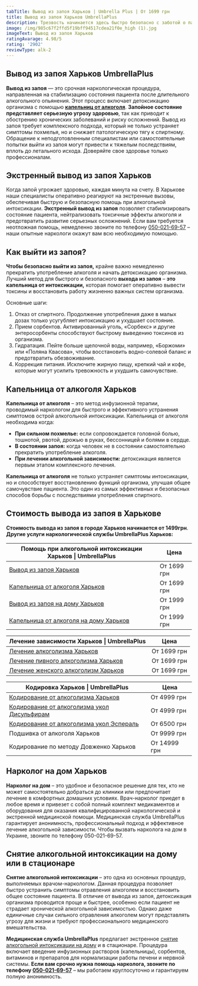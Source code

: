 ```yaml
---
tabTitle: Вывод из запоя Харьков | Umbrella Plus | От 1699 грн
title: Вывод из запоя Харьков UmbrellaPlus
description: Трезвость начинается здесь быстро безопасно с заботой о пациенте
image: /img/985c67f2ffd5f19bff94517cdea21f0e_high (1).jpg
imageText: Вывод из запоя Харьков
ratingAvarage: 4.98/5
rating: '2902'
reviewType: alk-2
---
```


## Вывод из запоя Харьков UmbrellaPlus

**Вывод из запоя** — это срочная наркологическая процедура, направленная на стабилизацию состояния пациента после длительного алкогольного опьянения. Этот процесс включает детоксикацию организма с помощью **[капельниц от алкоголя](https://umbrella-plus.com.ua/kharkiv/kapelnica_ot_alkogola_kharkiv/)**. **Запойное состояние представляет серьезную угрозу здоровью**, так как приводит к обострению хронических заболеваний и риску осложнений. Вывод из запоя требует комплексного подхода, который не только устраняет симптомы похмелья, но и снижает патологическую тягу к спиртному. Обращение к неподготовленным специалистам или самостоятельные попытки выйти из запоя могут привести к тяжелым последствиям, вплоть до летального исхода. Доверяйте свое здоровье только профессионалам.

## Экстренный вывод из запоя Харьков

Когда запой угрожает здоровью, каждая минута на счету. В Харькове наши специалисты оперативно реагируют на экстренные вызовы, обеспечивая быструю и безопасную помощь при алкогольной интоксикации. **Экстренный вывод из запоя** позволяет стабилизировать состояние пациента, нейтрализовать токсичные эффекты алкоголя и предотвратить развитие серьезных осложнений. Если вам требуется неотложная помощь, немедленно звоните по телефону [050-021-69-57](tel:0500216957) – наши опытные наркологи окажут вам всю необходимую помощью.

## Как выйти из запоя?

**Чтобы безопасно выйти из запоя,** крайне важно немедленно прекратить употребление алкоголя и начать детоксикацию организма. Лучший метод для быстрого и безопасного **выхода из запоя** – **это капельница от интоксикации,** которая помогает оперативно вывести токсины и восстановить работу жизненно важных систем организма.

Основные шаги:

1. Отказ от спиртного. Продолжение употребления даже в малых дозах только усугубляет интоксикацию и ухудшает состояние.
2. Прием сорбентов. Активированный уголь, «Сорбекс» и другие энтеросорбенты способствуют быстрому выведению токсинов из организма.
3. Гидратация. Пейте больше щелочной воды, например, «Боржоми» или «Поляна Квасова», чтобы восстановить водно-солевой баланс и предотвратить обезвоживание.
4. Коррекция питания. Исключите жирную пищу, крепкий чай и кофе, которые могут усилить тревожность и ухудшить самочувствие.

## Капельница от алкоголя Харьков

**Капельница от алкоголя** – это метод инфузионной терапии, проводимый наркологом для быстрого и эффективного устранения симптомов острой алкогольной интоксикации. Капельница от алкоголя необходима когда:

* **При сильном похмелье:** если сопровождается головной болью, тошнотой, рвотой, дрожью в руках, бессонницей и болями в сердце.
* **В состоянии запоя:** когда человек не в состоянии самостоятельно прекратить употребление алкоголя.
* **При лечении алкогольной зависимости:** детоксикация является первым этапом комплексного лечения.

**Капельница от алкоголя** не только устраняет симптомы интоксикации, но и способствует восстановлению функций организма, улучшая общее самочувствие пациента. Это один из самых эффективных и безопасных способов борьбы с последствиями употребления спиртного.

## Стоимость вывода из запоя в Харькове

**Стоимость вывода из запоя в городе Харьков начинается от 1499грн**. **Другие услуги наркологической службы UmbrellaPlus Харьков:**

| Помощь при алкогольной интоксикации Харьков \| UmbrellaPlus                     | Цена        |
| ------------------------------------------------------------------------------- | ----------- |
| [Вывод из запоя Харьков](vivod-iz-zapoia-kharkiv)                               | От 1699 грн |
| [Капельница от алкоголя Харьков](Kapelnica_ot_alkogola_kharkiv)                 | От 1699 грн |
| [Вывод из запоя на дому Харьков](Vivod-iz-zapoia-na-domy-kharkiv)               | От 1999 грн |
| [Капельница от алкоголя на дому Харьков](Kapelnica_ot_alkogola_na_domy_kharkiv) | От 1999 грн |

| Лечение зависимости Харьков \| UmbrellaPlus                                  | Цена        |
| ---------------------------------------------------------------------------- | ----------- |
| [Лечение алкоголизма Харьков](lechenie-alkogolizma-kharkiv)                  | От 1699 грн |
| [Лечение пивного алкоголизма Харьков](lechenie-pivnogo-alkogolizma-kharkiv)  | От 1699 грн |
| [Лечение женского алкоголизм Харьков](lechenie-jenskogo-alkogolizma-kharkiv) | От 1699 грн |

| Кодировка Харьков \| UmbrellaPlus                                                        | Цена         |
| ---------------------------------------------------------------------------------------- | ------------ |
| [Кодирование от алкоголизма Харьков](kodirovka-ot-alkogolia-kharkiv)                     | От 4999 грн  |
| [Кодирование от алкоголизма укол Дисульфирам](kodirovka-ot-alkogolia-disulfiram-kharkiv) | От 4999 грн  |
| [Кодирование от алкоголизма укол Эспераль](kodirovka-ot-alkogolizma-espiarl-kharkiv)     | От 6500 грн  |
| Подшивка от алкоголя Харьков                                                             | От 9999 грн  |
| Кодирование по методу Довженко Харьков                                                   | От 14999 грн |

## Нарколог на дом Харьков

**Нарколог на дом** – это удобное и безопасное решение для тех, кто не может самостоятельно добраться до клиники или предпочитает лечение в комфортных домашних условиях. Врач-нарколог приедет в любое время и привезет с собой полный комплект медикаментов и оборудования для оказания квалифицированной наркологической и экстренной медицинской помощи. Медицинская служба UmbrellaPlus гарантирует анонимность, профессиональный подход и эффективное лечение алкогольной зависимости. Чтобы вызвать нарколога на дом в Украине, звоните по телефону 050-021-69-57.

## Снятие алкогольной интоксикации на дому или в стационаре

**Снятие алкогольной интоксикации** – это одна из основных процедур, выполняемых врачом-наркологом. Данная процедура позволяет быстро устранить симптомы отравления алкоголем и восстановить общее состояние пациента. В отличие от вывода из запоя, детоксикация организма проводится проще и быстрее, особенно если пациент не страдает хронической алкогольной зависимостью. Однако даже единичные случаи сильного отравления алкоголем могут представлять угрозу для жизни и требуют профессионального медицинского вмешательства.

**Медицинская служба UmbrellaPlus** предлагает экстренное [снятие алкогольной интоксикации на дому](https://umbrella-plus.com.ua/kharkiv/kapelnica_ot_alkogola_na_domy_kharkiv/) и в стационаре. Процедура включает введение инфузионных растворов (капельницы), сорбентов, витаминов и препаратов для нормализации работы печени и нервной системы. **Если вам срочно нужна помощь нарколога, звоните по телефону [050-021-69-57](tel:0500216957)** – мы работаем круглосуточно и гарантируем полную анонимность.
